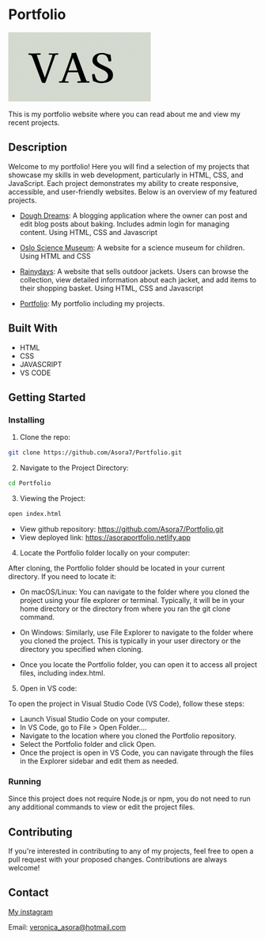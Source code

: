 # Portfolio

![Portfolio Logo](https://raw.githubusercontent.com/Asora7/Portfolio/main/profile-image/VASlogo.png)

This is my portfolio website where you can read about me and view my recent projects. 


## Description

Welcome to my portfolio! Here you will find a selection of my projects that showcase my skills in web development, particularly in HTML, CSS, and JavaScript. Each project demonstrates my ability to create responsive, accessible, and user-friendly websites. Below is an overview of my featured projects.

- [Dough Dreams](https://github.com/NoroffFEU/FED1-PE1-Asora7.git): A blogging application where the owner can post and edit blog posts about baking. Includes admin login for managing content. Using HTML, CSS and Javascript
  
- [Oslo Science Museum](https://github.com/Asora7/Semester-project-1.git): A website for a science museum for children. Using HTML and CSS
  
- [Rainydays](https://github.com/Asora7/rainydays.git): A website that sells outdoor jackets. Users can browse the collection, view detailed information about each jacket, and add items to their shopping basket. Using HTML, CSS and Javascript
  
- [Portfolio](https://github.com/Asora7/Portfolio.git): My portfolio including my projects. 
  

## Built With

- HTML
- CSS
- JAVASCRIPT
- VS CODE
  

## Getting Started

### Installing

1. Clone the repo:

```bash
git clone https://github.com/Asora7/Portfolio.git
```

2. Navigate to the Project Directory:
   
```bash
cd Portfolio
```

3. Viewing the Project:

```bash
open index.html
```

- View github repository: https://github.com/Asora7/Portfolio.git
- View deployed link: https://asoraportfolio.netlify.app


4. Locate the Portfolio folder locally on your computer:

After cloning, the Portfolio folder should be located in your current directory. If you need to locate it:

- On macOS/Linux: You can navigate to the folder where you cloned the project using your file explorer or terminal. Typically, it will be in your home directory or the directory from where you ran the git clone command.
  
- On Windows: Similarly, use File Explorer to navigate to the folder where you cloned the project. This is typically in your user directory or the directory you specified when cloning.
  
- Once you locate the Portfolio folder, you can open it to access all project files, including index.html.


5. Open in VS code:

To open the project in Visual Studio Code (VS Code), follow these steps:

- Launch Visual Studio Code on your computer.
- In VS Code, go to File > Open Folder....
- Navigate to the location where you cloned the Portfolio repository.
- Select the Portfolio folder and click Open.
- Once the project is open in VS Code, you can navigate through the files in the Explorer sidebar and edit them as needed.
   

### Running

Since this project does not require Node.js or npm, you do not need to run any additional commands to view or edit the project files.



## Contributing

If you're interested in contributing to any of my projects, feel free to open a pull request with your proposed changes. Contributions are always welcome!

## Contact

[My instagram](www.instagram.com/veronicaasora)

Email: veronica_asora@hotmail.com
